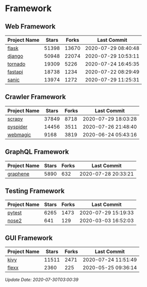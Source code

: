 # Framework

## Web Framework

| Project Name | Stars | Forks | Last Commit |
| ------------ | ----- | ----- | ----------- |
| [flask](https://github.com/pallets/flask) | 51398 | 13670 | 2020-07-29 08:40:48 |
| [django](https://github.com/django/django) | 50948 | 22074 | 2020-07-29 10:53:11 |
| [tornado](https://github.com/tornadoweb/tornado) | 19309 | 5226 | 2020-07-24 16:45:35 |
| [fastapi](https://github.com/tiangolo/fastapi) | 18738 | 1234 | 2020-07-22 08:29:49 |
| [sanic](https://github.com/huge-success/sanic) | 13974 | 1272 | 2020-07-29 11:25:31 |

## Crawler Framework

| Project Name | Stars | Forks | Last Commit |
| ------------ | ----- | ----- | ----------- |
| [scrapy](https://github.com/scrapy/scrapy) | 37849 | 8718 | 2020-07-29 18:03:28 |
| [pyspider](https://github.com/binux/pyspider) | 14456 | 3511 | 2020-07-26 21:48:40 |
| [webmagic](https://github.com/code4craft/webmagic) | 9168 | 3819 | 2020-06-24 05:43:16 |

## GraphQL Framework

| Project Name | Stars | Forks | Last Commit |
| ------------ | ----- | ----- | ----------- |
| [graphene](https://github.com/graphql-python/graphene) | 5890 | 632 | 2020-07-28 20:33:21 |

## Testing Framework

| Project Name | Stars | Forks | Last Commit |
| ------------ | ----- | ----- | ----------- |
| [pytest](https://github.com/pytest-dev/pytest) | 6265 | 1473 | 2020-07-29 15:19:33 |
| [nose2](https://github.com/nose-devs/nose2) | 641 | 129 | 2020-03-03 16:52:03 |

## GUI Framework

| Project Name | Stars | Forks | Last Commit |
| ------------ | ----- | ----- | ----------- |
| [kivy](https://github.com/kivy/kivy) | 11511 | 2471 | 2020-07-24 11:51:49 |
| [flexx](https://github.com/flexxui/flexx) | 2360 | 225 | 2020-05-25 09:36:14 |

*Update Date: 2020-07-30T03:00:39*